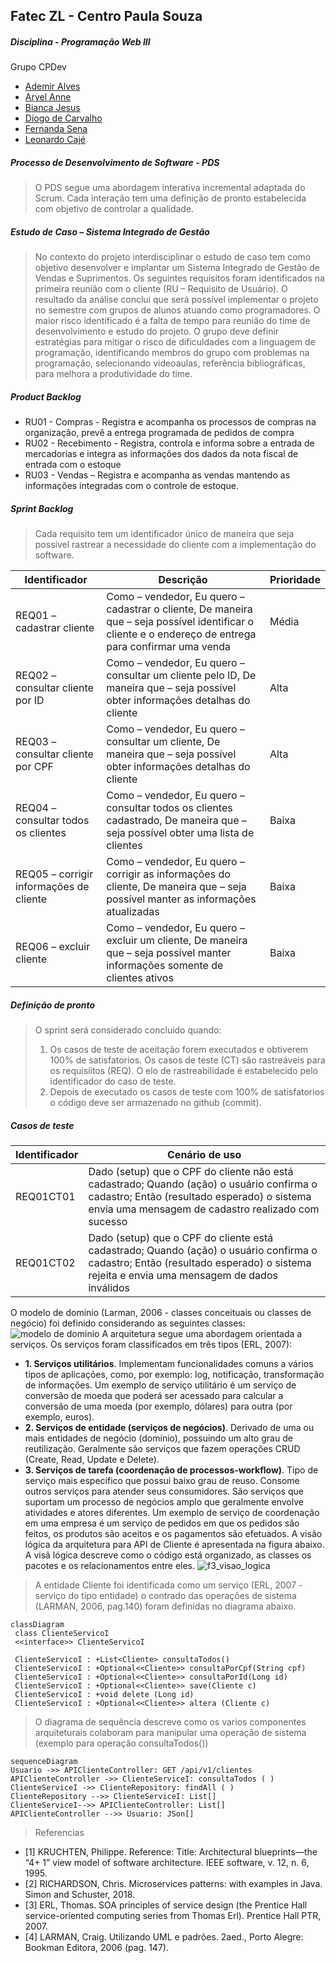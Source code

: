 ## Fatec ZL - Centro Paula Souza 
##### Disciplina - Programação Web III 
Grupo CPDev
- <a href = "https://github.com/ademiralves"> Ademir Alves </a>
- <a href = "https://github.com/Aryel15"> Aryel Anne </a>
- <a href = "https://github.com/BiaJL"> Bianca Jesus </a>
- <a href = "https://github.com/DiogoLCarvalho"> Diogo de Carvalho </a>
- <a href = "https://github.com/FernandaSena07"> Fernanda Sena </a>
- <a href = "https://github.com/leocaje"> Leonardo Cajé</a>
##### Processo de Desenvolvimento de Software - PDS
> O PDS segue uma abordagem interativa incremental adaptada do Scrum. Cada interação tem uma definição de pronto estabelecida com objetivo de controlar a qualidade. 
##### Estudo de Caso – Sistema Integrado de Gestão 
> No contexto do projeto interdisciplinar o estudo de caso tem como objetivo desenvolver e implantar um Sistema Integrado de Gestão de Vendas e Suprimentos. 
Os seguintes requisitos foram identificados na primeira reunião com o cliente (RU – Requisito de Usuário). O resultado da análise conclui que será possível implementar 
o projeto no semestre com grupos de alunos atuando como programadores. O maior risco identificado é a falta de tempo para reunião do time de desenvolvimento e estudo 
do projeto. O grupo deve definir estratégias para mitigar o risco de dificuldades com a linguagem de programação, identificando membros do grupo com problemas na 
programação, selecionando videoaulas, referência bibliográficas, para melhora a produtividade do time. 
##### Product Backlog 
- RU01 - Compras - Registra e acompanha os processos de compras na organização, prevê a entrega programada de pedidos de compra 
- RU02 - Recebimento - Registra, controla e informa sobre a entrada de mercadorias e integra as informações dos dados da nota fiscal de entrada com o estoque 
- RU03 - Vendas – Registra e acompanha as vendas mantendo as informações integradas com o controle de estoque. 
##### Sprint Backlog 
> Cada requisito tem um identificador único de maneira que seja possível rastrear a necessidade do cliente com a implementação do software. 

| Identificador | Descrição | Prioridade | 
| ------------ | ------------------------------------------------------------------------ | ------| 
| REQ01 – cadastrar cliente | Como – vendedor, Eu quero – cadastrar o cliente, De maneira que – seja possível identificar o cliente e o endereço de entrega para confirmar uma venda| Média | 
| REQ02 – consultar cliente por ID| Como – vendedor, Eu quero – consultar um cliente pelo ID, De maneira que – seja possível obter informações detalhas do cliente | Alta | 
| REQ03 – consultar cliente por CPF | Como – vendedor, Eu quero – consultar um cliente, De maneira que – seja possível obter informações detalhas do cliente | Alta | 
| REQ04 – consultar todos os clientes | Como – vendedor, Eu quero – consultar todos os clientes cadastrado, De maneira que – seja possível obter uma lista de clientes | Baixa | 
| REQ05 – corrigir informações de cliente | Como – vendedor, Eu quero – corrigir as informações do cliente, De maneira que – seja possível manter as informações atualizadas | Baixa | 
| REQ06 – excluir cliente | Como – vendedor, Eu quero – excluir um cliente, De maneira que – seja possível manter informações somente de clientes ativos | Baixa | 
##### Definição de pronto 
> O sprint será considerado concluido quando: 
> 1) Os casos de teste de aceitação forem executados e obtiverem 100% de satisfatorios. Os casos de teste (CT) são rastreáveis para os requisiitos (REQ). O elo de rastreabilidade 
é estabelecido pelo identificador do caso de teste.
> 2) Depois de executado os casos de teste com 100% de satisfatorios o código deve ser armazenado no github (commit). 
##### Casos de teste 
| Identificador | Cenário de uso | 
| ------------ | ------------------------------------------------------------------------ | 
| REQ01CT01 | Dado (setup) que o CPF do cliente não está cadastrado; Quando (ação) o usuário confirma o cadastro; Então (resultado esperado) o sistema envia uma mensagem de cadastro realizado com sucesso | 
| REQ01CT02 | Dado (setup) que o CPF do cliente está cadastrado; Quando (ação) o usuário confirma o cadastro; Então (resultado esperado) o sistema rejeita e envia uma mensagem de dados inválidos | 
> 
O modelo de dominio (Larman, 2006 - classes conceituais ou classes de negócio) foi definido considerando as seguintes classes: 
![modelo de dominio](https://user-images.githubusercontent.com/68782201/160412338-54c2c974-d6d2-4ab6-bea5-e1137a6f7e6c.jpg) 
A arquitetura segue uma abordagem orientada a serviços. Os serviços foram classificados em três tipos (ERL, 2007): 
- **1. Serviços utilitários**. Implementam funcionalidades comuns a vários tipos de aplicações, como, por exemplo: log, notificação, transformação de informações. Um exemplo de serviço utilitário é um serviço de conversão de moeda que 
poderá ser acessado para calcular a conversão de uma moeda (por exemplo, dólares) para outra (por exemplo, euros). 
- **2. Serviços de entidade (serviços de negócios)**. Derivado de uma ou mais entidades de negócio (domínio), possuindo um alto grau de reutilização. Geralmente são serviços que fazem operações CRUD (Create, Read, Update e Delete). 
- **3. Serviços de tarefa (coordenação de processos-workflow)**. Tipo de serviço mais específico que possui baixo grau de reuso. Consome outros serviços para atender seus consumidores. São serviços que suportam um processo de negócios 
amplo que geralmente envolve atividades e atores diferentes. Um exemplo de serviço de coordenação em uma empresa é um serviço de pedidos em que os pedidos são feitos, os produtos são aceitos e os pagamentos são efetuados. 
A visão lógica da arquitetura para API de Cliente é apresentada na figura abaixo. A visã lógica descreve como o código está organizado, as classes os pacotes e os relacionamentos entre eles. 
![f3_visao_logica](https://user-images.githubusercontent.com/68782201/162488505-5ec27561-eb83-42dc-a05f-27760e5bb7f3.jpg) 
>A entidade Cliente foi identificada como um serviço (ERL, 2007 - serviço do tipo entidade) o contrado das operações de sistema (LARMAN, 2006, pag.140) foram definidas no diagrama abaixo. 
```mermaid 
classDiagram 
 class ClienteServicoI 
 <<interface>> ClienteServicoI 
 
 ClienteServicoI : +List<Cliente> consultaTodos() 
 ClienteServicoI : +Optional<<Cliente>> consultaPorCpf(String cpf) 
 ClienteServicoI : +Optional<<Cliente>> consultaPorId(Long id) 
 ClienteServicoI : +Optional<<Cliente>> save(Cliente c) 
 ClienteServicoI : +void delete (Long id) 
 ClienteServicoI : +Optional<<Cliente>> altera (Cliente c) 
``` 
>O diagrama de sequência descreve como os varios componentes arquiteturais colaboram para manipular uma operação de sistema (exemplo para operação consultaTodos()) 
```mermaid 
sequenceDiagram 
Usuario ->> APIClienteController: GET /api/v1/clientes 
APIClienteController ->> ClienteServiceI: consultaTodos ( ) 
ClienteServiceI ->> ClienteRepository: findAll ( ) 
ClienteRepository -->> ClienteServiceI: List[] 
ClienteServiceI-->> APIClienteController: List[] 
APIClienteController -->> Usuario: JSon[] 
``` 
>Referencias 
- [1] KRUCHTEN, Philippe. Reference: Title: Architectural blueprints—the “4+ 1” view model of software architecture. IEEE software, v. 12, n. 6, 1995. 
- [2] RICHARDSON, Chris. Microservices patterns: with examples in Java. Simon and Schuster, 2018. 
- [3] ERL, Thomas. SOA principles of service design (the Prentice Hall service-oriented computing series from Thomas Erl). Prentice Hall PTR, 2007. 
- [4] LARMAN, Craig. Utilizando UML e padrões. 2aed., Porto Alegre: Bookman Editora, 2006 (pag. 147).
